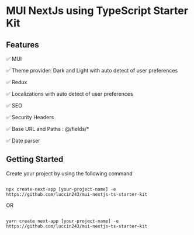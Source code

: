 # MUI NextJs using TypeScript Starter Kit

## Features

✅ MUI

✅ Theme provider: Dark and Light with auto detect of user preferences

✅ Redux

✅ Localizations with auto detect of user preferences

✅ SEO

✅ Security Headers

✅ Base URL and Paths : @/fields/\*

✅ Date parser

## Getting Started

Create your project by using the following command

```

npx create-next-app [your-project-name] -e https://github.com/luccin243/mui-nextjs-ts-starter-kit

```

OR

```

yarn create next-app [your-project-name] -e https://github.com/luccin243/mui-nextjs-ts-starter-kit

```
